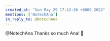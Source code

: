 ```yaml
---
created_at: "Sun May 29 17:12:36 +0000 2022"
mentions: ['NotechAna']
in_reply_to: @NotechAna
---
```


@NotechAna Thanks so much Ana! 🙏